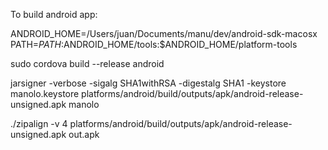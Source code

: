 To build android app:

ANDROID_HOME=/Users/juan/Documents/manu/dev/android-sdk-macosx
PATH=${PATH}:$ANDROID_HOME/tools:$ANDROID_HOME/platform-tools

sudo cordova build --release android

jarsigner -verbose -sigalg SHA1withRSA -digestalg SHA1 -keystore manolo.keystore platforms/android/build/outputs/apk/android-release-unsigned.apk manolo

./zipalign -v 4 platforms/android/build/outputs/apk/android-release-unsigned.apk out.apk

